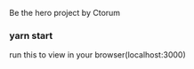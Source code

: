 Be the hero project by Ctorum<br/>

### yarn start
 run this to view in your browser(localhost:3000)
